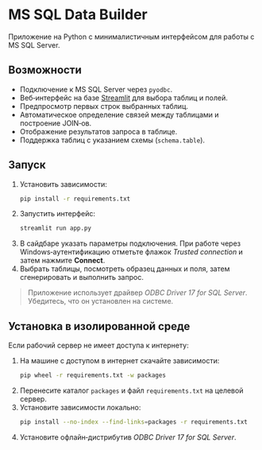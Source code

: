 # MS SQL Data Builder

Приложение на Python с минималистичным интерфейсом для работы с MS SQL Server.

## Возможности
- Подключение к MS SQL Server через `pyodbc`.
- Веб‑интерфейс на базе [Streamlit](https://streamlit.io/) для выбора таблиц и полей.
- Предпросмотр первых строк выбранных таблиц.
- Автоматическое определение связей между таблицами и построение JOIN‑ов.
- Отображение результатов запроса в таблице.
- Поддержка таблиц с указанием схемы (`schema.table`).

## Запуск
1. Установить зависимости:
   ```bash
   pip install -r requirements.txt
   ```
2. Запустить интерфейс:
   ```bash
   streamlit run app.py
   ```
3. В сайдбаре указать параметры подключения. При работе через Windows‑аутентификацию
   отметьте флажок *Trusted connection* и затем нажмите **Connect**.
4. Выбрать таблицы, посмотреть образец данных и поля, затем сгенерировать и выполнить запрос.

> Приложение использует драйвер *ODBC Driver 17 for SQL Server*. Убедитесь, что он установлен на системе.

## Установка в изолированной среде
Если рабочий сервер не имеет доступа к интернету:

1. На машине с доступом в интернет скачайте зависимости:
   ```bash
   pip wheel -r requirements.txt -w packages
   ```
2. Перенесите каталог `packages` и файл `requirements.txt` на целевой сервер.
3. Установите зависимости локально:
   ```bash
   pip install --no-index --find-links=packages -r requirements.txt
   ```
4. Установите офлайн‑дистрибутив *ODBC Driver 17 for SQL Server*.
